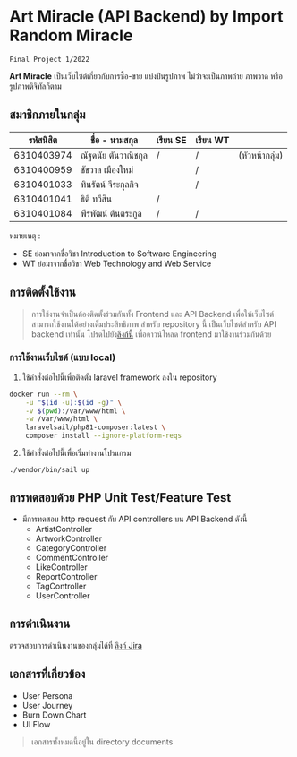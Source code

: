 # Art Miracle (API Backend) by Import Random Miracle
    Final Project 1/2022

**Art Miracle** เป็นเว็บไซต์เกี่ยวกับการซื้อ-ขาย แบ่งปันรูปภาพ ไม่ว่าจะเป็นภาพถ่าย ภาพวาด หรือรูปภาพดิจิทัลก็ตาม

## สมาชิกภายในกลุ่ม

| รหัสนิสิต | ชื่อ - นามสกุล | เรียน SE | เรียน WT | |
| --- | --- | --- | --- | --- |
| 6310403974 | ณัฐดนัย ตันวาณิชกุล | / | / | (หัวหน้ากลุ่ม) |
| 6310400959 | ชัชวาล เมืองใหม่ |  | / | |
| 6310401033 | ทินรัตน์ จีระกุลกิจ |  | / | |
| 6310401041 | ธิติ ทวีสิน | / |  | |
| 6310401084 | พีรพัฒน์ ตันตระกูล | / | / | |

หมายเหตุ :
* SE ย่อมาจากชื่อวิชา Introduction to Software Engineering
* WT ย่อมาจากชื่อวิชา Web Technology and Web Service

## การติดตั้งใช้งาน
> การใช้งานจำเป็นต้องติดตั้งร่วมกันทั้ง Frontend และ API Backend เพื่อให้เว็บไซต์สามารถใช้งานได้อย่างเต็มประสิทธิภาพ สำหรับ repository นี้ เป็นเว็บไซต์สำหรับ API backend เท่านั้น โปรดไปยัง[ลิงก์นี้](https://github.com/import-RandomMiracle/Art-Miracle/) เพื่อดาวน์โหลด frontend มาใช้งานร่วมกันด้วย

### การใช้งานเว็บไซต์ (แบบ local)
1. ใช้คำสั่งต่อไปนี้เพื่อติดตั้ง laravel framework ลงใน repository
```sh
docker run --rm \
    -u "$(id -u):$(id -g)" \
    -v $(pwd):/var/www/html \
    -w /var/www/html \
    laravelsail/php81-composer:latest \
    composer install --ignore-platform-reqs
```

2. ใช้คำสั่งต่อไปนี้เพื่อเริ่มทำงานโปรแกรม
```
./vendor/bin/sail up
```

## การทดสอบด้วย PHP Unit Test/Feature Test
- มีการทดสอบ http request กับ API controllers บน API Backend ดังนี้
  -  ArtistController
  -  ArtworkController
  -  CategoryController
  -  CommentController
  -  LikeController
  -  ReportController
  -  TagController
  -  UserController

## การดำเนินงาน
ตรวจสอบการดำเนินงานของกลุ่มได้ที่ [ลิงก์ Jira](https://import-random-miracle.atlassian.net/jira/software/projects/AM/boards/1/roadmap)


## เอกสารที่เกี่ยวข้อง
- User Persona
- User Journey
- Burn Down Chart
- UI Flow
> เอกสารทั้งหมดนี้อยู๋ใน directory documents
